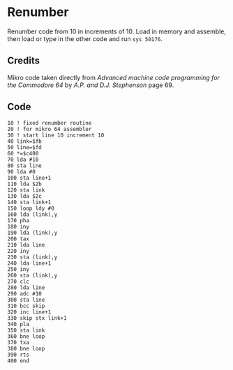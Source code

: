 # Renumber

Renumber code from 10 in increments of 10. Load in memory and assemble, then load or type in the other code and run `sys 50176`.


## Credits

Mikro code taken directly from *Advanced machine code programming for the Commodore 64* by *A.P. and D.J. Stephenson* page 69.


## Code

    10 ! fixed renumber routine
    20 ! for mikro 64 assembler
    30 ! start line 10 increment 10
    40 link=$fb
    50 line=$fd
    60 *=$c400
    70 lda #10
    80 sta line
    90 lda #0
    100 sta line+1
    110 lda $2b
    120 sta link
    130 lda $2c
    140 sta link+1
    150 loop ldy #0
    160 lda (link),y
    170 pha
    180 iny
    190 lda (link),y
    200 tax
    210 lda line
    220 iny
    230 sta (link),y
    240 lda line+1
    250 iny
    260 sta (link),y
    270 clc
    280 lda line
    290 adc #10
    300 sta line
    310 bcc skip
    320 inc line+1
    330 skip stx link+1
    340 pla
    350 sta link
    360 bne loop
    370 txa
    380 bne loop
    390 rts
    400 end
